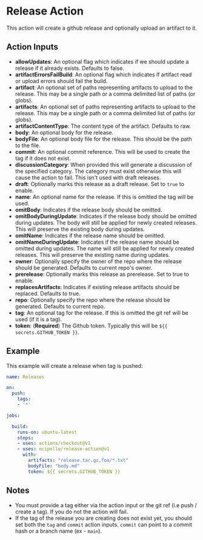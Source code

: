 # Release Action

This action will create a github release and optionally upload an artifact to it.

## Action Inputs
- **allowUpdates**: An optional flag which indicates if we should update a release if it already exists. Defaults to false.
- **artifactErrorsFailBuild**: An optional flag which indicates if artifact read or upload errors should fail the build.  
- **artifact**: An optional set of paths representing artifacts to upload to the release. This may be a single path or a comma delimited list of paths (or globs).
- **artifacts**: An optional set of paths representing artifacts to upload to the release. This may be a single path or a comma delimited list of paths (or globs).
- **artifactContentType**: The content type of the artifact. Defaults to raw.
- **body**: An optional body for the release.
- **bodyFile**: An optional body file for the release. This should be the path to the file.
- **commit**: An optional commit reference. This will be used to create the tag if it does not exist.
- **discussionCategory**: When provided this will generate a discussion of the specified category. The category must exist otherwise this will cause the action to fail. This isn't used with draft releases.
- **draft**: Optionally marks this release as a draft release. Set to `true` to enable.
- **name**: An optional name for the release. If this is omitted the tag will be used.
- **omitBody**: Indicates if the release body should be omitted.
- **omitBodyDuringUpdate**: Indicates if the release body should be omitted during updates. The body will still be applied for newly created releases. This will preserve the existing body during updates.
- **omitName**: Indicates if the release name should be omitted.
- **omitNameDuringUpdate**: Indicates if the release name should be omitted during updates. The name will still be applied for newly created releases. This will preserve the existing name during updates.
- **owner**: Optionally specify the owner of the repo where the release should be generated. Defaults to current repo's owner.
- **prerelease**: Optionally marks this release as prerelease. Set to true to enable.
- **replacesArtifacts**: Indicates if existing release artifacts should be replaced. Defaults to true.
- **repo**: Optionally specify the repo where the release should be generated. Defaults to current repo.
- **tag**: An optional tag for the release. If this is omitted the git ref will be used (if it is a tag).
- **token**: (**Required**) The Github token. Typically this will be `${{ secrets.GITHUB_TOKEN }}`.

## Example
This example will create a release when tag is pushed:

```yml
name: Releases

on: 
  push:
    tags:
    - '*'

jobs:

  build:
    runs-on: ubuntu-latest
    steps:
    - uses: actions/checkout@v1
    - uses: ncipollo/release-action@v1
      with:
        artifacts: "release.tar.gz,foo/*.txt"
        bodyFile: "body.md"
        token: ${{ secrets.GITHUB_TOKEN }}

```

## Notes
- You must provide a tag either via the action input or the git ref (i.e push / create a tag). If you do not the action will fail.
- If the tag of the release you are creating does not exist yet, you should set both the `tag` and `commit` action inputs. `commit` can point to a commit hash or a branch name (ex - `main`).
